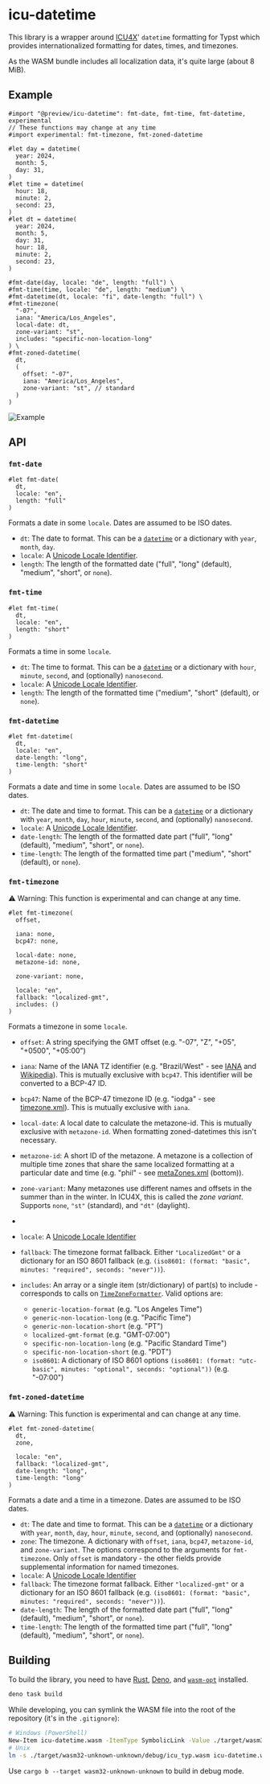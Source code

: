 # icu-datetime

This library is a wrapper around [ICU4X](https://github.com/unicode-org/icu4x)' `datetime` formatting for Typst which provides internationalized formatting for dates, times, and timezones.

As the WASM bundle includes all localization data, it's quite large (about 8 MiB).

## Example

```typ
#import "@preview/icu-datetime": fmt-date, fmt-time, fmt-datetime, experimental
// These functions may change at any time
#import experimental: fmt-timezone, fmt-zoned-datetime

#let day = datetime(
  year: 2024,
  month: 5,
  day: 31,
)
#let time = datetime(
  hour: 18,
  minute: 2,
  second: 23,
)
#let dt = datetime(
  year: 2024,
  month: 5,
  day: 31,
  hour: 18,
  minute: 2,
  second: 23,
)

#fmt-date(day, locale: "de", length: "full") \
#fmt-time(time, locale: "de", length: "medium") \
#fmt-datetime(dt, locale: "fi", date-length: "full") \
#fmt-timezone(
  "-07",
  iana: "America/Los_Angeles",
  local-date: dt,
  zone-variant: "st",
  includes: "specific-non-location-long"
) \
#fmt-zoned-datetime(
  dt,
  (
    offset: "-07",
    iana: "America/Los_Angeles",
    zone-variant: "st", // standard
  )
)
```

<!-- typst c res/example.typ res/example.png --root . -->

![Example](res/example.png)

## API

### `fmt-date`

```typ
#let fmt-date(
  dt,
  locale: "en",
  length: "full"
)
```

Formats a date in some `locale`. Dates are assumed to be ISO dates.

- `dt`: The date to format. This can be a [`datetime`] or a dictionary with `year`, `month`, `day`.
- `locale`: A [Unicode Locale Identifier].
- `length`: The length of the formatted date ("full", "long" (default), "medium", "short", or `none`).

### `fmt-time`

```typ
#let fmt-time(
  dt,
  locale: "en",
  length: "short"
)
```

Formats a time in some `locale`.

- `dt`: The time to format. This can be a [`datetime`] or a dictionary with `hour`, `minute`, `second`, and (optionally) `nanosecond`.
- `locale`: A [Unicode Locale Identifier].
- `length`: The length of the formatted time ("medium", "short" (default), or `none`).

### `fmt-datetime`

```typ
#let fmt-datetime(
  dt,
  locale: "en",
  date-length: "long",
  time-length: "short"
)
```

Formats a date and time in some `locale`. Dates are assumed to be ISO dates.

- `dt`: The date and time to format. This can be a [`datetime`] or a dictionary with `year`, `month`, `day`, `hour`, `minute`, `second`, and (optionally) `nanosecond`.
- `locale`: A [Unicode Locale Identifier].
- `date-length`: The length of the formatted date part ("full", "long" (default), "medium", "short", or `none`).
- `time-length`: The length of the formatted time part ("medium", "short" (default), or `none`).

### `fmt-timezone`

⚠ Warning: This function is experimental and can change at any time.

```typ
#let fmt-timezone(
  offset,

  iana: none,
  bcp47: none,

  local-date: none,
  metazone-id: none,

  zone-variant: none,

  locale: "en",
  fallback: "localized-gmt",
  includes: ()
)
```

Formats a timezone in some `locale`.

- `offset`: A string specifying the GMT offset (e.g. "-07", "Z", "+05", "+0500", "+05:00")

- `iana`: Name of the IANA TZ identifier (e.g. "Brazil/West" - see [IANA](https://www.iana.org/time-zones) and [Wikipedia](https://en.wikipedia.org/wiki/List_of_tz_database_time_zones)). This is mutually exclusive with `bcp47`. This identifier will be converted to a BCP-47 ID.
- `bcp47`: Name of the BCP-47 timezone ID (e.g. "iodga" - see [timezone.xml](https://github.com/unicode-org/cldr/blob/main/common/bcp47/timezone.xml)). This is mutually exclusive with `iana`.

- `local-date`: A local date to calculate the metazone-id. This is mutually exclusive with `metazone-id`. When formatting zoned-datetimes this isn't necessary.
- `metazone-id`: A short ID of the metazone. A metazone is a collection of multiple time zones that share the same localized formatting at a particular date and time (e.g. "phil" - see [metaZones.xml](https://github.com/unicode-org/cldr/blob/main/common/supplemental/metaZones.xml) (bottom)).

- `zone-variant`: Many metazones use different names and offsets in the summer than in the winter. In ICU4X, this is called the _zone variant_. Supports `none`, `"st"` (standard), and `"dt"` (daylight).
-
- `locale`: A [Unicode Locale Identifier]
- `fallback`: The timezone format fallback. Either `"LocalizedGmt"` or a dictionary for an ISO 8601 fallback (e.g. `(iso8601: (format: "basic", minutes: "required", seconds: "never"))`).
- `includes`: An array or a single item (str/dictionary) of part(s) to include - corresponds to calls on [`TimeZoneFormatter`](https://docs.rs/icu/latest/icu/datetime/time_zone/struct.TimeZoneFormatter.html). Valid options are:
  - `generic-location-format` (e.g. "Los Angeles Time")
  - `generic-non-location-long` (e.g. "Pacific Time")
  - `generic-non-location-short` (e.g. "PT")
  - `localized-gmt-format` (e.g. "GMT-07:00")
  - `specific-non-location-long` (e.g. "Pacific Standard Time")
  - `specific-non-location-short` (e.g. "PDT")
  - `iso8601`: A dictionary of ISO 8601 options `(iso8601: (format: "utc-basic", minutes: "optional", seconds: "optional"))` (e.g. "-07:00")

### `fmt-zoned-datetime`

⚠ Warning: This function is experimental and can change at any time.

```typ
#let fmt-zoned-datetime(
  dt,
  zone,

  locale: "en",
  fallback: "localized-gmt",
  date-length: "long",
  time-length: "long"
)
```

Formats a date and a time in a timezone. Dates are assumed to be ISO dates.

- `dt`: The date and time to format. This can be a [`datetime`] or a dictionary with `year`, `month`, `day`, `hour`, `minute`, `second`, and (optionally) `nanosecond`.
- `zone`: The timezone. A dictionary with `offset`, `iana`, `bcp47`, `metazone-id`, and `zone-variant`. The options correspond to the arguments for `fmt-timezone`. Only `offset` is mandatory - the other fields provide supplemental information for named timezones.
- `locale`: A [Unicode Locale Identifier]
- `fallback`: The timezone format fallback. Either `"localized-gmt"` or a dictionary for an ISO 8601 fallback (e.g. `(iso8601: (format: "basic", minutes: "required", seconds: "never"))`).
- `date-length`: The length of the formatted date part ("full", "long" (default), "medium", "short", or `none`).
- `time-length`: The length of the formatted time part ("full", "long" (default), "medium", "short", or `none`).

## Building

To build the library, you need to have [Rust](https://www.rust-lang.org/), [Deno](https://deno.com/), and [`wasm-opt`](https://github.com/WebAssembly/binaryen) installed.

```sh
deno task build
```

While developing, you can symlink the WASM file into the root of the repository (it's in the `.gitignore`):

```sh
# Windows (PowerShell)
New-Item icu-datetime.wasm -ItemType SymbolicLink -Value ./target/wasm32-unknown-unknown/debug/icu_typ.wasm
# Unix
ln -s ./target/wasm32-unknown-unknown/debug/icu_typ.wasm icu-datetime.wasm
```

Use `cargo b --target wasm32-unknown-unknown` to build in debug mode.

[`datetime`]: https://typst.app/docs/reference/foundations/datetime/
[Unicode Locale Identifier]: https://unicode.org/reports/tr35/tr35.html#Unicode_locale_identifier
